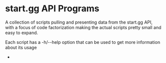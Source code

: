 # start.gg API Programs

A collection of scripts pulling and presenting data from the start.gg API, with a focus of code factorization making the actual scripts pretty small and easy to expand.    

Each script has a -h/--help option that can be used to get more information about its usage  

- 